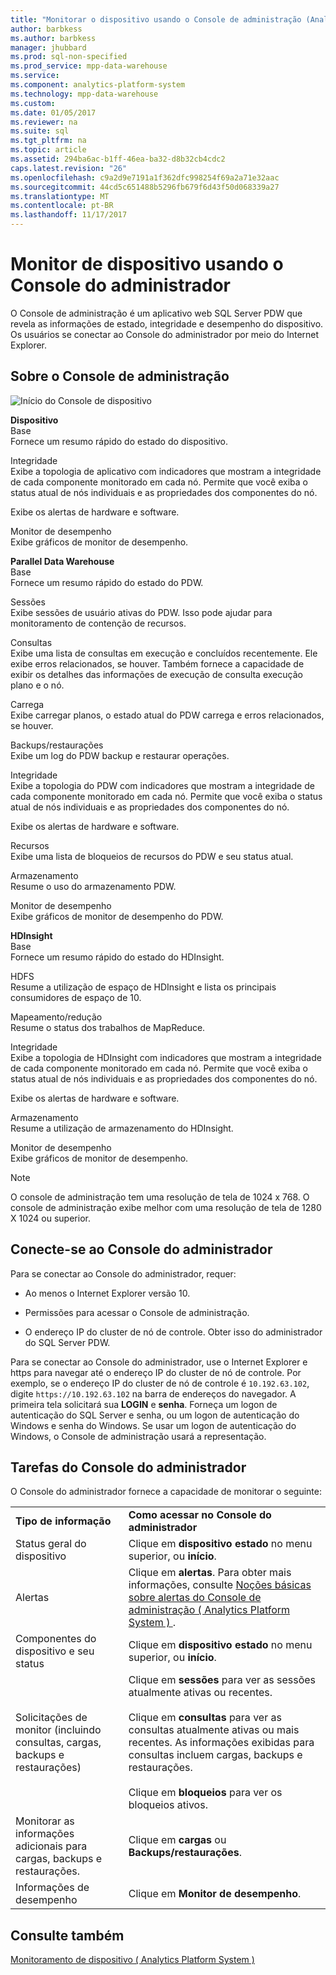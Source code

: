 ```yaml
---
title: "Monitorar o dispositivo usando o Console de administração (Analytics Platform System)"
author: barbkess
ms.author: barbkess
manager: jhubbard
ms.prod: sql-non-specified
ms.prod_service: mpp-data-warehouse
ms.service: 
ms.component: analytics-platform-system
ms.technology: mpp-data-warehouse
ms.custom: 
ms.date: 01/05/2017
ms.reviewer: na
ms.suite: sql
ms.tgt_pltfrm: na
ms.topic: article
ms.assetid: 294ba6ac-b1ff-46ea-ba32-d8b32cb4cdc2
caps.latest.revision: "26"
ms.openlocfilehash: c9a2d9e7191a1f362dfc998254f69a2a71e32aac
ms.sourcegitcommit: 44cd5c651488b5296fb679f6d43f50d068339a27
ms.translationtype: MT
ms.contentlocale: pt-BR
ms.lasthandoff: 11/17/2017
---
```

# <a name="monitor-the-appliance-by-using-the-admin-console"></a>Monitor de dispositivo usando o Console do administrador
O Console de administração é um aplicativo web SQL Server PDW que revela as informações de estado, integridade e desempenho do dispositivo. Os usuários se conectar ao Console do administrador por meio do Internet Explorer.  
  
## <a name="About"></a>Sobre o Console de administração  
![Início do Console de dispositivo](./media/monitor-the-appliance-by-using-the-admin-console/SQL_Server_PDW_AdminConsol_ApplHome.png "SQL_Server_PDW_AdminConsol_ApplHome")  
  
**Dispositivo**  
Base  
Fornece um resumo rápido do estado do dispositivo.  
  
Integridade  
Exibe a topologia de aplicativo com indicadores que mostram a integridade de cada componente monitorado em cada nó. Permite que você exiba o status atual de nós individuais e as propriedades dos componentes do nó.  
  
Exibe os alertas de hardware e software.  
  
Monitor de desempenho  
Exibe gráficos de monitor de desempenho.  
  
**Parallel Data Warehouse**  
Base  
Fornece um resumo rápido do estado do PDW.  
  
Sessões  
Exibe sessões de usuário ativas do PDW. Isso pode ajudar para monitoramento de contenção de recursos.  
  
Consultas  
Exibe uma lista de consultas em execução e concluídos recentemente. Ele exibe erros relacionados, se houver. Também fornece a capacidade de exibir os detalhes das informações de execução de consulta execução plano e o nó.  
  
Carrega  
Exibe carregar planos, o estado atual do PDW carrega e erros relacionados, se houver.  
  
Backups/restaurações  
Exibe um log do PDW backup e restaurar operações.  
  
Integridade  
Exibe a topologia do PDW com indicadores que mostram a integridade de cada componente monitorado em cada nó. Permite que você exiba o status atual de nós individuais e as propriedades dos componentes do nó.  
  
Exibe os alertas de hardware e software.  
  
Recursos  
Exibe uma lista de bloqueios de recursos do PDW e seu status atual.  
  
Armazenamento  
Resume o uso do armazenamento PDW.  
  
Monitor de desempenho  
Exibe gráficos de monitor de desempenho do PDW.  
  
**HDInsight**  
Base  
Fornece um resumo rápido do estado do HDInsight.  
  
HDFS  
Resume a utilização de espaço de HDInsight e lista os principais consumidores de espaço de 10.  
  
Mapeamento/redução  
Resume o status dos trabalhos de MapReduce.  
  
Integridade  
Exibe a topologia de HDInsight com indicadores que mostram a integridade de cada componente monitorado em cada nó. Permite que você exiba o status atual de nós individuais e as propriedades dos componentes do nó.  
  
Exibe os alertas de hardware e software.  
  
Armazenamento  
Resume a utilização de armazenamento do HDInsight.  
  
Monitor de desempenho  
Exibe gráficos de monitor de desempenho.  
  
> [!NOTE]  
> O console de administração tem uma resolução de tela de 1024 x 768. O console de administração exibe melhor com uma resolução de tela de 1280 X 1024 ou superior.  
  
## <a name="Connect"></a>Conecte-se ao Console do administrador  
Para se conectar ao Console do administrador, requer:  
  
-   Ao menos o Internet Explorer versão 10.  
  
-   Permissões para acessar o Console de administração. <!-- MISSING LINKS See [Grant Permissions to Use the Admin Console &#40;SQL Server PDW&#41;](../sqlpdw/grant-permissions-to-use-the-admin-console-sql-server-pdw.md).  -->  
  
-   O endereço IP do cluster de nó de controle.  Obter isso do administrador do SQL Server PDW.  
  
Para se conectar ao Console do administrador, use o Internet Explorer e https para navegar até o endereço IP do cluster de nó de controle. Por exemplo, se o endereço IP do cluster de nó de controle é `10.192.63.102`, digite `https://10.192.63.102` na barra de endereços do navegador. A primeira tela solicitará sua **LOGIN** e **senha**. Forneça um logon de autenticação do SQL Server e senha, ou um logon de autenticação do Windows e senha do Windows. Se usar um logon de autenticação do Windows, o Console de administração usará a representação.  
  
## <a name="RelatedTasks"></a>Tarefas do Console do administrador  
O Console do administrador fornece a capacidade de monitorar o seguinte:  
  
|||  
|-|-|  
|**Tipo de informação**|**Como acessar no Console do administrador**|  
|Status geral do dispositivo|Clique em **dispositivo estado** no menu superior, ou **início**.|  
|Alertas|Clique em **alertas**. Para obter mais informações, consulte [Noções básicas sobre alertas do Console de administração &#40; Analytics Platform System &#41; ](understanding-admin-console-alerts.md).|  
|Componentes do dispositivo e seu status|Clique em **dispositivo estado** no menu superior, ou **início**.|  
|Solicitações de monitor (incluindo consultas, cargas, backups e restaurações)|Clique em **sessões** para ver as sessões atualmente ativas ou recentes.<br /><br />Clique em **consultas** para ver as consultas atualmente ativas ou mais recentes. As informações exibidas para consultas incluem cargas, backups e restaurações.<br /><br />Clique em **bloqueios** para ver os bloqueios ativos.|  
|Monitorar as informações adicionais para cargas, backups e restaurações.|Clique em **cargas** ou **Backups/restaurações**.|  
|Informações de desempenho|Clique em **Monitor de desempenho**.|  
  
## <a name="see-also"></a>Consulte também  
[Monitoramento de dispositivo &#40; Analytics Platform System &#41;](appliance-monitoring.md)  
  

